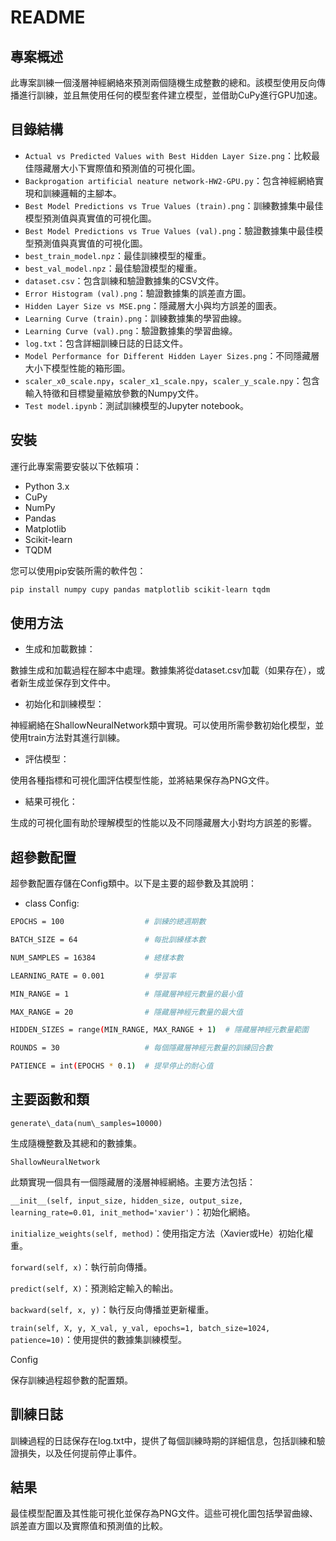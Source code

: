 # README

## 專案概述

此專案訓練一個淺層神經網絡來預測兩個隨機生成整數的總和。該模型使用反向傳播進行訓練，並且無使用任何的模型套件建立模型，並借助CuPy進行GPU加速。

## 目錄結構

- `Actual vs Predicted Values with Best Hidden Layer Size.png`：比較最佳隱藏層大小下實際值和預測值的可視化圖。
- `Backprogation artificial neature network-HW2-GPU.py`：包含神經網絡實現和訓練邏輯的主腳本。
- `Best Model Predictions vs True Values (train).png`：訓練數據集中最佳模型預測值與真實值的可視化圖。
- `Best Model Predictions vs True Values (val).png`：驗證數據集中最佳模型預測值與真實值的可視化圖。
- `best_train_model.npz`：最佳訓練模型的權重。
- `best_val_model.npz`：最佳驗證模型的權重。
- `dataset.csv`：包含訓練和驗證數據集的CSV文件。
- `Error Histogram (val).png`：驗證數據集的誤差直方圖。
- `Hidden Layer Size vs MSE.png`：隱藏層大小與均方誤差的圖表。
- `Learning Curve (train).png`：訓練數據集的學習曲線。
- `Learning Curve (val).png`：驗證數據集的學習曲線。
- `log.txt`：包含詳細訓練日誌的日誌文件。
- `Model Performance for Different Hidden Layer Sizes.png`：不同隱藏層大小下模型性能的箱形圖。
- `scaler_x0_scale.npy`，`scaler_x1_scale.npy`，`scaler_y_scale.npy`：包含輸入特徵和目標變量縮放參數的Numpy文件。
- `Test model.ipynb`：測試訓練模型的Jupyter notebook。

## 安裝

運行此專案需要安裝以下依賴項：

- Python 3.x
- CuPy
- NumPy
- Pandas
- Matplotlib
- Scikit-learn
- TQDM

您可以使用pip安裝所需的軟件包：

```bash
pip install numpy cupy pandas matplotlib scikit-learn tqdm
```

## 使用方法

- 生成和加載數據：

數據生成和加載過程在腳本中處理。數據集將從dataset.csv加載（如果存在），或者新生成並保存到文件中。

- 初始化和訓練模型：

神經網絡在ShallowNeuralNetwork類中實現。可以使用所需參數初始化模型，並使用train方法對其進行訓練。

- 評估模型：

使用各種指標和可視化圖評估模型性能，並將結果保存為PNG文件。

- 結果可視化：

生成的可視化圖有助於理解模型的性能以及不同隱藏層大小對均方誤差的影響。

## 超參數配置

超參數配置存儲在Config類中。以下是主要的超參數及其說明：

- class Config:
```bash
EPOCHS = 100                  # 訓練的總週期數

BATCH_SIZE = 64               # 每批訓練樣本數

NUM_SAMPLES = 16384           # 總樣本數

LEARNING_RATE = 0.001         # 學習率

MIN_RANGE = 1                 # 隱藏層神經元數量的最小值

MAX_RANGE = 20                # 隱藏層神經元數量的最大值

HIDDEN_SIZES = range(MIN_RANGE, MAX_RANGE + 1)  # 隱藏層神經元數量範圍

ROUNDS = 30                   # 每個隱藏層神經元數量的訓練回合數

PATIENCE = int(EPOCHS * 0.1)  # 提早停止的耐心值
```
## 主要函數和類

`generate\_data(num\_samples=10000)`

生成隨機整數及其總和的數據集。

`ShallowNeuralNetwork`

此類實現一個具有一個隱藏層的淺層神經網絡。主要方法包括：

`__init__(self, input_size, hidden_size, output_size, learning_rate=0.01, init_method='xavier')`：初始化網絡。

`initialize_weights(self, method)`：使用指定方法（Xavier或He）初始化權重。

`forward(self, x)`：執行前向傳播。

`predict(self, X)`：預測給定輸入的輸出。

`backward(self, x, y)`：執行反向傳播並更新權重。

`train(self, X, y, X_val, y_val, epochs=1, batch_size=1024, patience=10)`：使用提供的數據集訓練模型。

Config

保存訓練過程超參數的配置類。

## 訓練日誌

訓練過程的日誌保存在log.txt中，提供了每個訓練時期的詳細信息，包括訓練和驗證損失，以及任何提前停止事件。

## 結果

最佳模型配置及其性能可視化並保存為PNG文件。這些可視化圖包括學習曲線、誤差直方圖以及實際值和預測值的比較。

